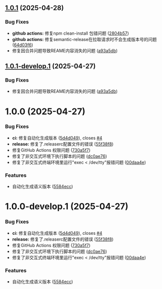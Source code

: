 ## [1.0.1](https://github.com/tsukimiya-wk/git-project-common-configuration/compare/v1.0.0...v1.0.1) (2025-04-28)


### Bug Fixes

* **github actions:** 修复npm clean-install 包错问题 ([2804b57](https://github.com/tsukimiya-wk/git-project-common-configuration/commit/2804b5776e17f2ad42d06f41a2426b10f2065f90))
* **github actions:** 修复semantic-release在拉取请求时不会生成版本号的问题 ([64d03f6](https://github.com/tsukimiya-wk/git-project-common-configuration/commit/64d03f6b4f777df54a20082d57a83ba9c2115fde))
* 修复因合并问题导致REAME内容消失的问题 ([a93a5db](https://github.com/tsukimiya-wk/git-project-common-configuration/commit/a93a5dbe3e16a354177ab638d227bcafb1662b1f))

## [1.0.1-develop.1](https://github.com/tsukimiya-wk/git-project-common-configuration/compare/v1.0.0...v1.0.1-develop.1) (2025-04-27)


### Bug Fixes

* 修复因合并问题导致REAME内容消失的问题 ([a93a5db](https://github.com/tsukimiya-wk/git-project-common-configuration/commit/a93a5dbe3e16a354177ab638d227bcafb1662b1f))

# 1.0.0 (2025-04-27)


### Bug Fixes

* **ci:** 修复自动化生成版本 ([5d4d049](https://github.com/tsukimiya-wk/git-project-common-configuration/commit/5d4d0495c109df522727880c71b4a128163687e5)), closes [#4](https://github.com/tsukimiya-wk/git-project-common-configuration/issues/4)
* **release:** 修复了.releaserc配置文件的错误 ([55f38f8](https://github.com/tsukimiya-wk/git-project-common-configuration/commit/55f38f8d44514cdf518ab585bf99b369a70929bd))
* 修复GitHub Actions 权限问题 ([730a5f7](https://github.com/tsukimiya-wk/git-project-common-configuration/commit/730a5f7a1e75822bee7835e61f7db76d461af032))
* 修复了非交互式环境下执行脚本的问题 ([dc0ae76](https://github.com/tsukimiya-wk/git-project-common-configuration/commit/dc0ae76b0cab5cc5f0d7deab864e82d437a08793))
* 修复了非交互式终端环境里运行"exec < /dev/tty"报错问题 ([00daa4e](https://github.com/tsukimiya-wk/git-project-common-configuration/commit/00daa4ebf3a2d0e5f72974eaaa28bf9b676ec2f3))


### Features

* 自动化生成语义版本 ([5584ecc](https://github.com/tsukimiya-wk/git-project-common-configuration/commit/5584eccaaadac9d0b5557808ef47a54c0ee312d3))

# 1.0.0-develop.1 (2025-04-27)


### Bug Fixes

* **ci:** 修复自动化生成版本 ([5d4d049](https://github.com/tsukimiya-wk/git-project-common-configuration/commit/5d4d0495c109df522727880c71b4a128163687e5)), closes [#4](https://github.com/tsukimiya-wk/git-project-common-configuration/issues/4)
* **release:** 修复了.releaserc配置文件的错误 ([55f38f8](https://github.com/tsukimiya-wk/git-project-common-configuration/commit/55f38f8d44514cdf518ab585bf99b369a70929bd))
* 修复GitHub Actions 权限问题 ([730a5f7](https://github.com/tsukimiya-wk/git-project-common-configuration/commit/730a5f7a1e75822bee7835e61f7db76d461af032))
* 修复了非交互式环境下执行脚本的问题 ([dc0ae76](https://github.com/tsukimiya-wk/git-project-common-configuration/commit/dc0ae76b0cab5cc5f0d7deab864e82d437a08793))
* 修复了非交互式终端环境里运行"exec < /dev/tty"报错问题 ([00daa4e](https://github.com/tsukimiya-wk/git-project-common-configuration/commit/00daa4ebf3a2d0e5f72974eaaa28bf9b676ec2f3))


### Features

* 自动化生成语义版本 ([5584ecc](https://github.com/tsukimiya-wk/git-project-common-configuration/commit/5584eccaaadac9d0b5557808ef47a54c0ee312d3))
